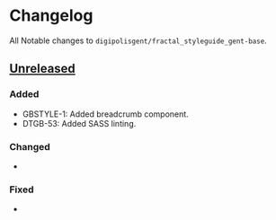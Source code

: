 # Changelog
All Notable changes to `digipolisgent/fractal_styleguide_gent-base`.



## [Unreleased]
### Added
* GBSTYLE-1: Added breadcrumb component.
* DTGB-53: Added SASS linting.

### Changed
*

### Fixed
*



[Unreleased]: https://bitbucket.org/digipolisgent/fractal_styleguide_gent-base/branches/compare/develop%0Dmaster
